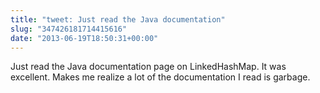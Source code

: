 ```yaml
---
title: "tweet: Just read the Java documentation"
slug: "347426181714415616"
date: "2013-06-19T18:50:31+00:00"
---
```

Just read the Java documentation page on LinkedHashMap. It was excellent. Makes me realize a lot of the documentation I read is garbage.